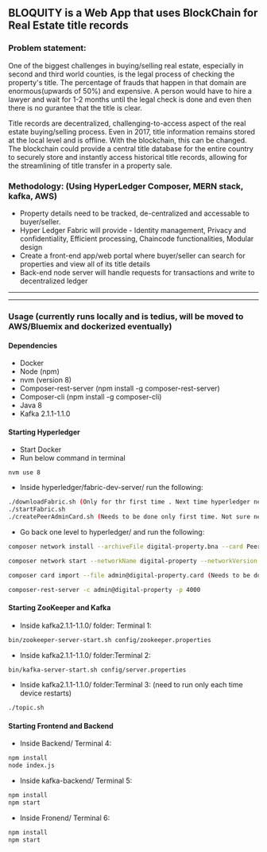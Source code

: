 
## BLOQUITY is a Web App that uses BlockChain for Real Estate title records

### Problem statement: 

One of the biggest challenges in buying/selling real estate, especially in second and third world counties, is the legal process of checking the property's title. The percentage of frauds that happen in that domain are enormous(upwards of 50%) and expensive. A person would have to hire a lawyer and wait for 1-2 months until the legal check is done and even then there is no gurantee that the title is clear.  

Title records are decentralized, challenging-to-access aspect of the real estate buying/selling process. Even in 2017, title information remains stored at the local level and is offline. With the blockchain, this can be changed. The blockchain could provide a central title database for the entire country to securely store and instantly access historical title records, allowing for the streamlining of title transfer in a property sale. 


### Methodology: (Using HyperLedger Composer, MERN stack, kafka, AWS)

- Property details need to be tracked, de-centralized and accessable to buyer/seller.
- Hyper Ledger Fabric will provide - Identity management, Privacy and confidentiality, Efficient processing, Chaincode functionalities, Modular design
- Create a front-end app/web portal where buyer/seller can search for properties and view all of its title details
- Back-end node server will handle requests for transactions and write to decentralized ledger

****************************************************************************************************************

****************************************************************************************************************

### Usage (currently runs locally and is tedius, will be moved to AWS/Bluemix and dockerized eventually)

#### Dependencies
- Docker
- Node (npm)
- nvm (version 8)
- Composer-rest-server (npm install -g composer-rest-server)
- Composer-cli (npm install -g composer-cli)
- Java 8
- Kafka 2.1.1-1.1.0


#### Starting Hyperledger
- Start Docker
- Run below command in terminal
 ```
 nvm use 8
 ```
- Inside hyperledger/fabric-dev-server/ run the following:
```sh
./downloadFabric.sh (Only for thr first time . Next time hyperledger needs to be started, this step should be skipped)
./startFabric.sh
./createPeerAdminCard.sh (Needs to be done only first time. Not sure need to check on this)
```
- Go back one level to hyperledger/ and run the following:
```sh
composer network install --archiveFile digital-property.bna --card PeerAdmin@hlfv1

composer network start --networkName digital-property --networkVersion 0.2.6 --card PeerAdmin@hlfv1 --networkAdmin admin --networkAdminEnrollSecret adminpw

composer card import --file admin@digital-property.card (Needs to be done only first time. Not sure need to check on this)

composer-rest-server -c admin@digital-property -p 4000

```

#### Starting ZooKeeper and Kafka
- Inside kafka2.1.1-1.1.0/ folder:
Terminal 1:
```sh
bin/zookeeper-server-start.sh config/zookeeper.properties
```
- Inside kafka2.1.1-1.1.0/ folder:Terminal 2:
```sh
bin/kafka-server-start.sh config/server.properties
```
- Inside kafka2.1.1-1.1.0/ folder:Terminal 3: (need to run only each time device restarts)
```sh
./topic.sh 
```

#### Starting Frontend and Backend
- Inside Backend/
Terminal 4:
```sh
npm install
node index.js
```
- Inside kafka-backend/
Terminal 5:
```sh
npm install
npm start
```
- Inside Fronend/
Terminal 6:
```sh
npm install
npm start
```
